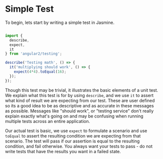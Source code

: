 # Simple Test

To begin, lets start by writing a simple test in Jasmine.

```js

import {
  describe,
  expect,
  it
} from 'angular2/testing';

describe('Testing math', () => {
  it('multiplying should work', () => {
    expect(4*4).toEqual(16);
  });
});
```

Though this test may be trivial, it illustrates the basic elements of a unit test. We explain what this test is for by using `describe`, and we use `it` to assert what kind of result we are expecting from our test. These are user defined so its a good idea to be as descriptive and as accurate in these messages as possible. Messages like "should work", or "testing service" don't really explain exactly what's going on and may be confusing when running multiple tests across an entire application.

Our actual test is basic, we use `expect` to formulate a scenario and use `toEqual` to assert the resulting condition we are expecting from that scenario. The test will pass if our assertion is equal to the resulting condition, and fail otherwise. You always want your tests to pass - do not write tests that have the results you want in a failed state.
